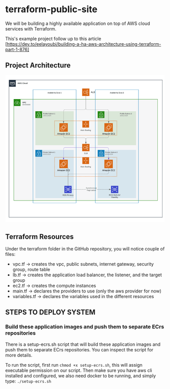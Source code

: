 # terraform-public-site
We will be building a highly available application on top of AWS cloud services with Terraform.

This's example project follow up to this article [https://dev.to/eelayoubi/building-a-ha-aws-architecture-using-terraform-part-1-876]

## Project Architecture
![Project architexcture](images/structure.png)

## Terraform Resources
Under the terraform folder in the GitHub repository, you will notice couple of files:

- vpc.tf -> creates the vpc, public subnets, internet gateway, security group, route table
- lb.tf -> creates the application load balancer, the listener, and the target group
- ec2.tf -> creates the compute instances
- main.tf -> declares the providers to use (only the aws provider for now)
- variables.tf -> declares the variables used in the different resources

## STEPS TO DEPLOY SYSTEM
### Build these application images and push them to separate ECrs repositories
There is a setup-ecrs.sh script that will build these application images and push them to separate ECrs repositories. You can inspect the script for more details.

To run the script, first run ```chmod +x setup-ecrs.sh```, this will assign executable permission on our script. Then make sure you have aws cli installed and configured, we also need docker to be running, and simply type: ```./setup-ecrs.sh```
